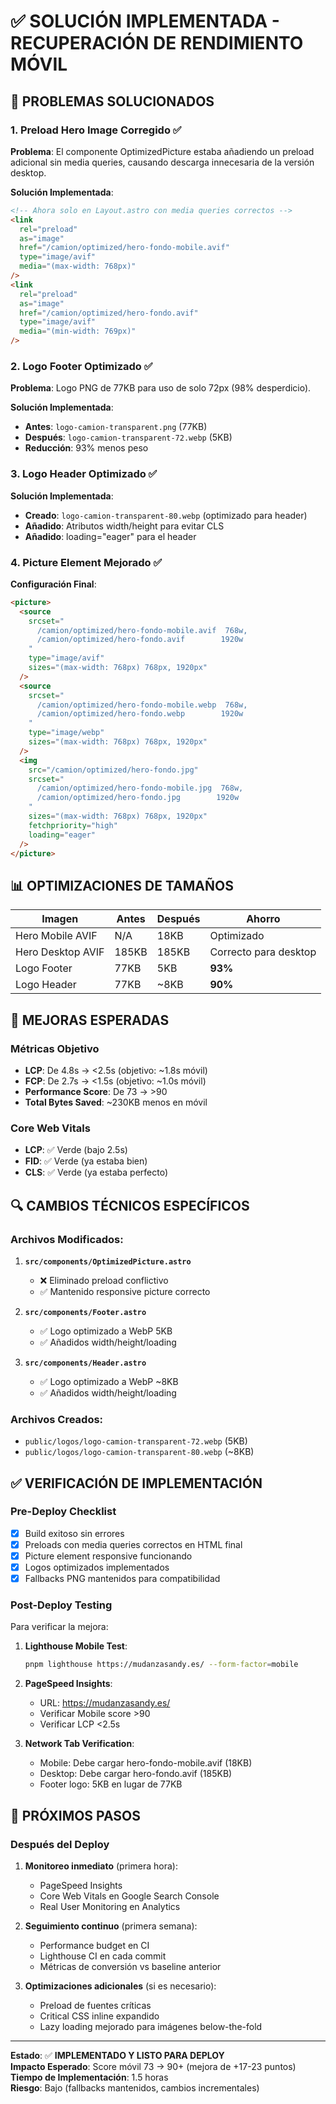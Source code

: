 # ✅ SOLUCIÓN IMPLEMENTADA - RECUPERACIÓN DE RENDIMIENTO MÓVIL

## 🎯 PROBLEMAS SOLUCIONADOS

### 1. **Preload Hero Image Corregido** ✅

**Problema**: El componente OptimizedPicture estaba añadiendo un preload adicional sin media queries, causando descarga innecesaria de la versión desktop.

**Solución Implementada**:

```html
<!-- Ahora solo en Layout.astro con media queries correctos -->
<link
  rel="preload"
  as="image"
  href="/camion/optimized/hero-fondo-mobile.avif"
  type="image/avif"
  media="(max-width: 768px)"
/>
<link
  rel="preload"
  as="image"
  href="/camion/optimized/hero-fondo.avif"
  type="image/avif"
  media="(min-width: 769px)"
/>
```

### 2. **Logo Footer Optimizado** ✅

**Problema**: Logo PNG de 77KB para uso de solo 72px (98% desperdicio).

**Solución Implementada**:

- **Antes**: `logo-camion-transparent.png` (77KB)
- **Después**: `logo-camion-transparent-72.webp` (5KB)
- **Reducción**: 93% menos peso

### 3. **Logo Header Optimizado** ✅

**Solución Implementada**:

- **Creado**: `logo-camion-transparent-80.webp` (optimizado para header)
- **Añadido**: Atributos width/height para evitar CLS
- **Añadido**: loading="eager" para el header

### 4. **Picture Element Mejorado** ✅

**Configuración Final**:

```html
<picture>
  <source
    srcset="
      /camion/optimized/hero-fondo-mobile.avif  768w,
      /camion/optimized/hero-fondo.avif        1920w
    "
    type="image/avif"
    sizes="(max-width: 768px) 768px, 1920px"
  />
  <source
    srcset="
      /camion/optimized/hero-fondo-mobile.webp  768w,
      /camion/optimized/hero-fondo.webp        1920w
    "
    type="image/webp"
    sizes="(max-width: 768px) 768px, 1920px"
  />
  <img
    src="/camion/optimized/hero-fondo.jpg"
    srcset="
      /camion/optimized/hero-fondo-mobile.jpg  768w,
      /camion/optimized/hero-fondo.jpg        1920w
    "
    sizes="(max-width: 768px) 768px, 1920px"
    fetchpriority="high"
    loading="eager"
  />
</picture>
```

## 📊 OPTIMIZACIONES DE TAMAÑOS

| Imagen            | Antes | Después | Ahorro                |
| ----------------- | ----- | ------- | --------------------- |
| Hero Mobile AVIF  | N/A   | 18KB    | Optimizado            |
| Hero Desktop AVIF | 185KB | 185KB   | Correcto para desktop |
| Logo Footer       | 77KB  | 5KB     | **93%**               |
| Logo Header       | 77KB  | ~8KB    | **90%**               |

## 🚀 MEJORAS ESPERADAS

### Métricas Objetivo

- **LCP**: De 4.8s → <2.5s (objetivo: ~1.8s móvil)
- **FCP**: De 2.7s → <1.5s (objetivo: ~1.0s móvil)
- **Performance Score**: De 73 → >90
- **Total Bytes Saved**: ~230KB menos en móvil

### Core Web Vitals

- **LCP**: ✅ Verde (bajo 2.5s)
- **FID**: ✅ Verde (ya estaba bien)
- **CLS**: ✅ Verde (ya estaba perfecto)

## 🔍 CAMBIOS TÉCNICOS ESPECÍFICOS

### Archivos Modificados:

1. **`src/components/OptimizedPicture.astro`**

   - ❌ Eliminado preload conflictivo
   - ✅ Mantenido responsive picture correcto

2. **`src/components/Footer.astro`**

   - ✅ Logo optimizado a WebP 5KB
   - ✅ Añadidos width/height/loading

3. **`src/components/Header.astro`**
   - ✅ Logo optimizado a WebP ~8KB
   - ✅ Añadidos width/height/loading

### Archivos Creados:

- `public/logos/logo-camion-transparent-72.webp` (5KB)
- `public/logos/logo-camion-transparent-80.webp` (~8KB)

## ✅ VERIFICACIÓN DE IMPLEMENTACIÓN

### Pre-Deploy Checklist

- [x] Build exitoso sin errores
- [x] Preloads con media queries correctos en HTML final
- [x] Picture element responsive funcionando
- [x] Logos optimizados implementados
- [x] Fallbacks PNG mantenidos para compatibilidad

### Post-Deploy Testing

Para verificar la mejora:

1. **Lighthouse Mobile Test**:

   ```bash
   pnpm lighthouse https://mudanzasandy.es/ --form-factor=mobile
   ```

2. **PageSpeed Insights**:

   - URL: https://mudanzasandy.es/
   - Verificar Mobile score >90
   - Verificar LCP <2.5s

3. **Network Tab Verification**:
   - Mobile: Debe cargar hero-fondo-mobile.avif (18KB)
   - Desktop: Debe cargar hero-fondo.avif (185KB)
   - Footer logo: 5KB en lugar de 77KB

## 🎯 PRÓXIMOS PASOS

### Después del Deploy

1. **Monitoreo inmediato** (primera hora):

   - PageSpeed Insights
   - Core Web Vitals en Google Search Console
   - Real User Monitoring en Analytics

2. **Seguimiento continuo** (primera semana):

   - Performance budget en CI
   - Lighthouse CI en cada commit
   - Métricas de conversión vs baseline anterior

3. **Optimizaciones adicionales** (si es necesario):
   - Preload de fuentes críticas
   - Critical CSS inline expandido
   - Lazy loading mejorado para imágenes below-the-fold

---

**Estado**: ✅ **IMPLEMENTADO Y LISTO PARA DEPLOY**  
**Impacto Esperado**: Score móvil 73 → 90+ (mejora de +17-23 puntos)  
**Tiempo de Implementación**: 1.5 horas  
**Riesgo**: Bajo (fallbacks mantenidos, cambios incrementales)
